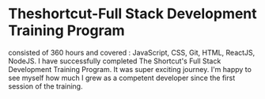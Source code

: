 # Theshortcut-Full Stack Development Training Program
consisted of 360 hours and covered : JavaScript, CSS, Git, HTML, ReactJS, NodeJS.
I have successfully completed The Shortcut's Full Stack Development Training Program.
It was super exciting journey.
I'm happy to see myself how much I grew as a competent developer since the first session of the training.

